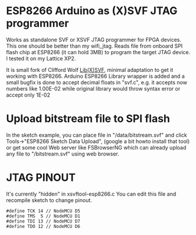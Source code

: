 # ESP8266 Arduino as (X)SVF JTAG programmer

Works as standalone SVF or XSVF JTAG programmer
for FPGA devices. This one should be better than my wifi_jtag. 
Reads file from onboard SPI flash chip at ESP8266
(it can hold 3MB) to program the target JTAG device.
I tested it on my Lattice XP2.

It is small fork of Clifford Wolf [Lib(X)SVF](http://www.clifford.at/libxsvf/),
minimal adaptation to get it working with ESP8266.
Arduino ESP8266 Library wrapper is added and a small bugfix is done
to accept decimal floats in "svf.c", e.g. it accepts now numbers
like 1.00E-02 while original library would throw syntax error or
accept only 1E-02

# Upload bitstream file to SPI flash

In the sketch example, you can place file in 
"/data/bitstream.svf" and click Tools->"ESP8266 Sketch Data Upload",
(google a bit howto install that tool) or get some cool 
Web server like FSBrowserNG which can already
upload any file to "/bitstream.svf" using web browser.

# JTAG PINOUT

It's currently "hidden" in xsvftool-esp8266.c
You can edit this file and recompile sketch 
to change pinout.

    #define TCK 14 // NodeMCU D5
    #define TMS  5 // NodeMCU D1
    #define TDI 13 // NodeMCU D7
    #define TDO 12 // NodeMCU D6
